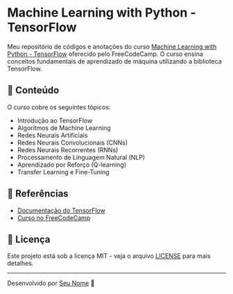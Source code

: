 # Machine Learning with Python - TensorFlow

Meu repositório de códigos e anotações do curso [Machine Learning with Python - TensorFlow](https://www.freecodecamp.org/learn/machine-learning-with-python/tensorflow/) oferecido pelo FreeCodeCamp. O curso ensina conceitos fundamentais de aprendizado de máquina utilizando a biblioteca TensorFlow.

## 📌 Conteúdo

O curso cobre os seguintes tópicos:
- Introdução ao TensorFlow
- Algoritmos de Machine Learning
- Redes Neurais Artificiais
- Redes Neurais Convolucionais (CNNs)
- Redes Neurais Recorrentes (RNNs)
- Processamento de Linguagem Natural (NLP)
- Aprendizado por Reforço (Q-learning)
- Transfer Learning e Fine-Tuning


## 📜 Referências

- [Documentação do TensorFlow](https://www.tensorflow.org/)
- [Curso no FreeCodeCamp](https://www.freecodecamp.org/learn/machine-learning-with-python/tensorflow/)


## 📜 Licença

Este projeto está sob a licença MIT - veja o arquivo [LICENSE](LICENSE) para mais detalhes.

---
Desenvolvido por [Seu Nome](https://github.com/seu-usuario) 🚀

